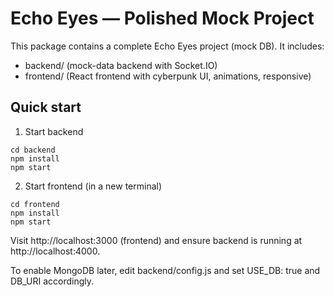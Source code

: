 # Echo Eyes — Polished Mock Project

This package contains a complete Echo Eyes project (mock DB). It includes:
- backend/ (mock-data backend with Socket.IO)
- frontend/ (React frontend with cyberpunk UI, animations, responsive)

## Quick start

1. Start backend
```
cd backend
npm install
npm start
```

2. Start frontend (in a new terminal)
```
cd frontend
npm install
npm start
```

Visit http://localhost:3000 (frontend) and ensure backend is running at http://localhost:4000.

To enable MongoDB later, edit backend/config.js and set USE_DB: true and DB_URI accordingly.
